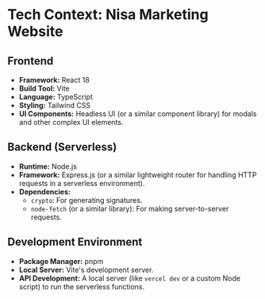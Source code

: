 # Tech Context: Nisa Marketing Website

## Frontend

- **Framework:** React 18
- **Build Tool:** Vite
- **Language:** TypeScript
- **Styling:** Tailwind CSS
- **UI Components:** Headless UI (or a similar component library) for modals and other complex UI elements.

## Backend (Serverless)

- **Runtime:** Node.js
- **Framework:** Express.js (or a similar lightweight router for handling HTTP requests in a serverless environment).
- **Dependencies:**
  - `crypto`: For generating signatures.
  - `node-fetch` (or a similar library): For making server-to-server requests.

## Development Environment

- **Package Manager:** pnpm
- **Local Server:** Vite's development server.
- **API Development:** A local server (like `vercel dev` or a custom Node script) to run the serverless functions.
